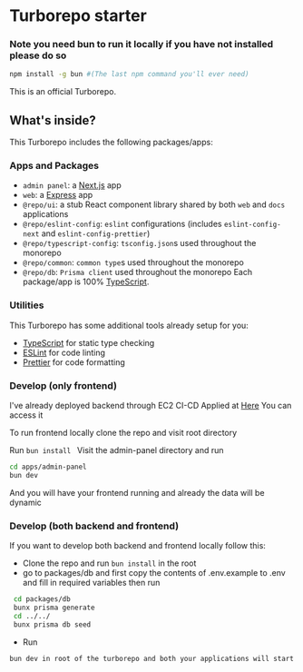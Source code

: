 # Turborepo starter

### Note you need bun to run it locally if you have not installed please do so

```sh
npm install -g bun #(The last npm command you'll ever need)
```

This is an official Turborepo.

## What's inside?

This Turborepo includes the following packages/apps:

### Apps and Packages

- `admin panel`: a [Next.js](https://nextjs.org/) app
- `web`: a [Express](https://expressjs.com/) app
- `@repo/ui`: a stub React component library shared by both `web` and `docs` applications
- `@repo/eslint-config`: `eslint` configurations (includes `eslint-config-next` and `eslint-config-prettier`)
- `@repo/typescript-config`: `tsconfig.json`s used throughout the monorepo
- `@repo/common`: `common type`s used throughout the monorepo
- `@repo/db`: `Prisma client` used throughout the monorepo
  Each package/app is 100% [TypeScript](https://www.typescriptlang.org/).

### Utilities

This Turborepo has some additional tools already setup for you:

- [TypeScript](https://www.typescriptlang.org/) for static type checking
- [ESLint](https://eslint.org/) for code linting
- [Prettier](https://prettier.io) for code formatting

### Develop (only frontend)

I've already deployed backend through EC2 CI-CD Applied at [Here](https://lifease.webdevka14.in) You can access it

To run frontend locally clone the repo and visit root directory

Run `bun install `
Visit the admin-panel directory and run

```sh
cd apps/admin-panel
bun dev
```

And you will have your frontend running and already the data will be dynamic

### Develop (both backend and frontend)

If you want to develop both backend and frontend locally follow this:

- Clone the repo and run `bun install` in the root
- go to packages/db and first copy the contents of .env.example to .env and fill in required variables then run

```sh
 cd packages/db
 bunx prisma generate
 cd ../../
 bunx prisma db seed
```

- Run

```sh
bun dev in root of the turborepo and both your applications will start locally
```
